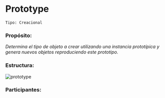 # Prototype
```
Tipo: Creacional
```
### Propósito:
_Determina el tipo de objeto a crear utilizando una instancia prototípica y genera nuevos objetos reproduciendo 
este prototipo._

### Estructura:
![prototype](https://user-images.githubusercontent.com/42217739/46635561-807c0600-cb1a-11e8-8936-27518ebcdf54.jpg)

### Participantes:

